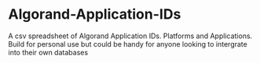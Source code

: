 # Algorand-Application-IDs
A csv spreadsheet of Algorand Application IDs. Platforms and Applications. Build for personal use but could be handy for anyone looking to intergrate into their own databases
